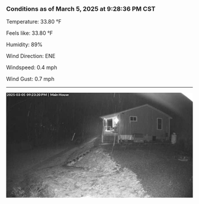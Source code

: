 ### Conditions as of March 5, 2025 at 9:28:36 PM CST 

Temperature: 33.80 &deg;F

Feels like: 33.80 &deg;F

Humidity: 89%

Wind Direction: ENE

Windspeed: 0.4 mph

Wind Gust: 0.7 mph

---

<img src="./images/latest.jpeg"/>

